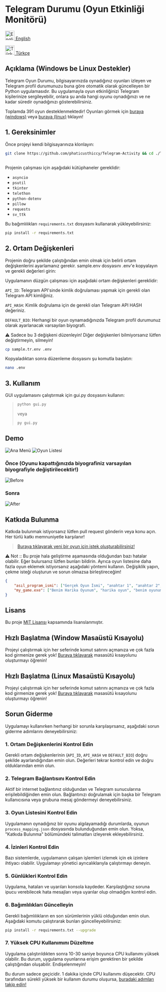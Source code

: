# Telegram Durumu (Oyun Etkinliği Monitörü)

[<img src="https://images.emojiterra.com/openmoji/v15.0/512px/1f1ec-1f1e7.png" alt="English" width="30" height="30"> English](README.md)

[<img src="https://images.emojiterra.com/openmoji/v15.0/512px/1f1f9-1f1f7.png" alt="Türkçe" width="30" height="30"> Türkçe](README.tr.md)

## Açıklama (Windows be Linux Destekler)

Telegram Oyun Durumu, bilgisayarınızda oynadığınız oyunları izleyen ve Telegram profil durumunuzu buna göre otomatik olarak güncelleyen bir Python uygulamasıdır. Bu uygulamayla oyun etkinliğinizi Telegram kişilerinize sergileyebilir, onlara şu anda hangi oyunu oynadığınızı ve ne kadar süredir oynadığınızı gösterebilirsiniz.

Toplamda 391 oyun desteklenmektedir! Oyunları görmek için [buraya (windows)](https://github.com/phaticusthiccy/Telegram-Activity/blob/master/games/games.csv) veya [buraya (linux)](https://github.com/phaticusthiccy/Telegram-Activity/blob/master/games/games_linux.csv) tıklayın!

## 1. Gereksinimler

Önce projeyi kendi bilgisayarınıza klonlayın:
```bash
git clone https://github.com/phaticusthiccy/Telegram-Activity && cd ./Telegram-Activity
```

## 

Projenin çalışması için aşağıdaki kütüphaneler gereklidir:

- `asyncio`
- `psutil`
- `tkinter`
- `telethon`
- `python-dotenv`
- `pillow`
- `requests`
- `sv_ttk`

Bu bağımlılıkları `requirements.txt` dosyasını kullanarak yükleyebilirsiniz:

```bash
pip install -r requirements.txt
```


## 2. Ortam Değişkenleri

Projenin doğru şekilde çalıştığından emin olmak için belirli ortam değişkenlerini ayarlamanız gerekir. sample.env dosyasını .env'e kopyalayın ve gerekli değerleri girin:

Uygulamanın düzgün çalışması için aşağıdaki ortam değişkenleri gereklidir:

``API_ID``: Telegram API'sinde kimlik doğrulaması yapmak için gerekli olan Telegram API kimliğiniz.

``API_HASH``: Kimlik doğrulama için de gerekli olan Telegram API HASH değeriniz.

``DEFAULT_BIO``: Herhangi bir oyun oynamadığınızda Telegram profil durumunuz olarak ayarlanacak varsayılan biyografi.

⚠ Sadece bu 3 değişkeni düzenleyin! Diğer değişkenleri bilmiyorsanız lütfen değiştirmeyin, silmeyin!

```bash
cp sample.tr.env .env
```

Kopyaladıktan sonra düzenleme dosyasını şu komutla başlatın:

```bash
nano .env
```

## 3. Kullanım
GUI uygulamasını çalıştırmak için gui.py dosyasını kullanın:

> ```bash
> python gui.py
> ```
> veya
> ```bash
> py gui.py
> ```

## Demo

![Ana Menü](src/main_page_tr.png)
![Oyun Listesi](src/game_list_tr.png)

### Önce (Oyunu kapattığınızda biyografiniz varsayılan biyografiyle değiştirilecektir!)

![Before](src/before.png)

### Sonra

![After](src/after_tr.png)


## Katkıda Bulunma
Katkıda bulunmak istiyorsanız lütfen pull request gönderin veya konu açın. Her türlü katkı memnuniyetle karşılanır!

> [Buraya tıklayarak yeni bir oyun için istek oluşturabilirsiniz!](https://github.com/phaticusthiccy/Telegram-Activity/issues/new?assignees=phaticusthiccy&labels=enhancement%2C+game+request&projects=&template=new-game-request.md&title=%5BREQUEST%5D+New+Game+Request)

⚠ Not :: Bu proje hala geliştirme aşamasında olduğundan bazı hatalar olabilir. Eğer bulursanız lütfen bunları bildirin. Ayrıca oyun listesine daha fazla oyun eklemek istiyorsanız aşağıdaki yöntemi kullanın. Değişiklik yapın, çekme isteği oluşturun ve sorun olmazsa birleştireceğim!

```json
{
    "asıl_program_ismi": ["Gerçek Oyun İsmi", "anahtar 1", "anahtar 2", "anahtar n..", "asıl_program_ismi"],
    "my_game.exe": ["Benim Harika Oyunum", "harika oyun", "benim oyunum", "my_game.exe"]
}
```

## Lisans
Bu proje [MIT Lisansı](LICENSE.tr.md) kapsamında lisanslanmıştır.

## Hızlı Başlatma (Window Masaüstü Kısayolu)
Projeyi çalıştırmak için her seferinde komut satırını açmanıza ve çok fazla kod girmenize gerek yok! [Buraya tıklayarak](https://github.com/phaticusthiccy/Telegram-Activity/wiki/Masa%C3%BCst%C3%BC-K%C4%B1sayolu-Nas%C4%B1l-Olu%C5%9Fturulur) masasütü kısayolunu oluşturmayı öğrenin!

## Hızlı Başlatma (Linux Masaüstü Kısayolu)
Projeyi çalıştırmak için her seferinde komut satırını açmanıza ve çok fazla kod girmenize gerek yok! [Buraya tıklayarak](https://github.com/phaticusthiccy/Telegram-Activity/wiki/Linux-Masa%C3%BCst%C3%BC-K%C4%B1sayolu-Nas%C4%B1l-Olu%C5%9Fturulur) masasütü kısayolunu oluşturmayı öğrenin!

## Sorun Giderme

Uygulamayı kullanırken herhangi bir sorunla karşılaşırsanız, aşağıdaki sorun giderme adımlarını deneyebilirsiniz:

### 1. Ortam Değişkenlerini Kontrol Edin
Gerekli ortam değişkenlerinin (`API_ID`, `API_HASH` ve `DEFAULT_BIO`) doğru şekilde ayarlandığından emin olun. Değerleri tekrar kontrol edin ve doğru olduklarından emin olun.

### 2. Telegram Bağlantısını Kontrol Edin
Aktif bir internet bağlantınız olduğundan ve Telegram sunucularına erişilebildiğinden emin olun. Bağlantınızı doğrulamak için başka bir Telegram kullanıcısına veya grubuna mesaj göndermeyi deneyebilirsiniz.

### 3. Oyun Listesini Kontrol Edin
Uygulamanın oynadığınız bir oyunu algılayamadığı durumlarda, oyunun `process_mapping.json` dosyasında bulunduğundan emin olun. Yoksa, "Katkıda Bulunma" bölümündeki talimatları izleyerek ekleyebilirsiniz.

### 4. İzinleri Kontrol Edin
Bazı sistemlerde, uygulamanın çalışan işlemleri izlemek için ek izinlere ihtiyacı olabilir. Uygulamayı yönetici ayrıcalıklarıyla çalıştırmayı deneyin.

### 5. Günlükleri Kontrol Edin
Uygulama, hataları ve uyarıları konsola kaydeder. Karşılaştığınız soruna ipucu verebilecek hata mesajları veya uyarılar olup olmadığını kontrol edin.

### 6. Bağımlılıkları Güncelleyin
Gerekli bağımlılıkların en son sürümlerinin yüklü olduğundan emin olun. Aşağıdaki komutu çalıştırarak bunları güncelleyebilirsiniz:

```bash
pip install -r requirements.txt --upgrade
```

### 7. Yüksek CPU Kullanımını Düzeltme
Uygulama çalıştırıldıkten sonra 10-30 saniye boyunca CPU kullanımı yüksek olabilir. Bu durum, uygulama oyunlarına erişim gerektiren bir şekilde çalıştığından oluşabilir. Endişelenmeyin!

Bu durum sadece geçicidir. 1 dakika içinde CPU kullanımı düşecektir. CPU tarafından sürekli yüksek bir kullanım durumu oluşursa, [buradaki adımları takip edin!](https://github.com/phaticusthiccy/Telegram-Activity/wiki/Y%C3%BCksek-CPU-Kullan%C4%B1m%C4%B1-%C3%87%C3%B6z%C3%BCm%C3%BC)